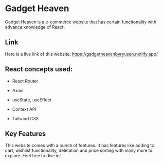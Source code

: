 
# Gadget Heaven

Gadget Heaven is a e-commerce website that has certain functionality with advance knowledge of React.


## Link
Here is a live link of this website:
https://gadgetheavenbyryusen.netlify.app/
## React concepts used: 

- React Router
- Axios

- useState, useEffect
- Context API
- Tailwind CSS

## Key Features

This website comes with a bunch of features. It has features like adding to cart, wishlist functionality, deletation and price sorting with many more to explore. Feel free to dive in!
